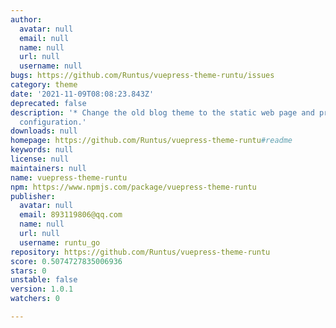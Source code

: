```yaml
---
author:
  avatar: null
  email: null
  name: null
  url: null
  username: null
bugs: https://github.com/Runtus/vuepress-theme-runtu/issues
category: theme
date: '2021-11-09T08:08:23.843Z'
deprecated: false
description: '* Change the old blog theme to the static web page and provide customize
  configuration.'
downloads: null
homepage: https://github.com/Runtus/vuepress-theme-runtu#readme
keywords: null
license: null
maintainers: null
name: vuepress-theme-runtu
npm: https://www.npmjs.com/package/vuepress-theme-runtu
publisher:
  avatar: null
  email: 893119806@qq.com
  name: null
  url: null
  username: runtu_go
repository: https://github.com/Runtus/vuepress-theme-runtu
score: 0.5074727835006936
stars: 0
unstable: false
version: 1.0.1
watchers: 0

---
```


